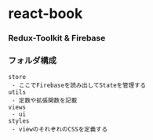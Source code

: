 
# react-book

### Redux-Toolkit & Firebase
### フォルダ構成
    store
     - ここでFirebaseを読み出してStateを管理する
    utils
     - 定数や拡張関数を記載
    views
     - ui
    styles
     - viewのそれぞれのCSSを定義する
   
   

